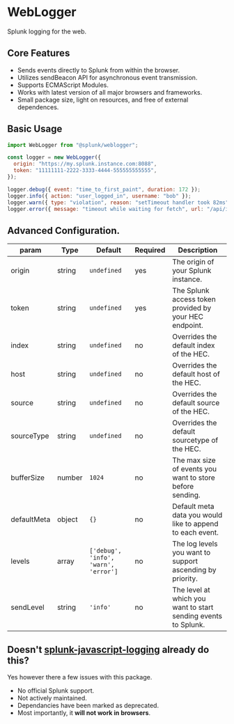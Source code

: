 # WebLogger

Splunk logging for the web.

## Core Features

- Sends events directly to Splunk from within the browser.
- Utilizes sendBeacon API for asynchronous event transmission.
- Supports ECMAScript Modules.
- Works with latest version of all major browsers and frameworks.
- Small package size, light on resources, and free of external dependences.

## Basic Usage

```js
import WebLogger from "@splunk/weblogger";

const logger = new WebLogger({
  origin: "https://my.splunk.instance.com:8088",
  token: "11111111-2222-3333-4444-555555555555",
});

logger.debug({ event: "time_to_first_paint", duration: 172 });
logger.info({ action: "user_logged_in", username: "bob" });
logger.warn({ type: "violation", reason: "setTimeout handler took 82ms" });
logger.error({ message: "timeout while waiting for fetch", url: "/api/items" });
```

## Advanced Configuration.

| param       | Type   | Default                              | Required | Description                                                    |
| ----------- | ------ | ------------------------------------ | -------- | -------------------------------------------------------------- |
| origin      | string | `undefined`                          | yes      | The origin of your Splunk instance.                            |
| token       | string | `undefined`                          | yes      | The Splunk access token provided by your HEC endpoint.         |
| index       | string | `undefined`                          | no       | Overrides the default index of the HEC.                        |
| host        | string | `undefined`                          | no       | Overrides the default host of the HEC.                         |
| source      | string | `undefined`                          | no       | Overrides the default source of the HEC.                       |
| sourceType  | string | `undefined`                          | no       | Overrides the default sourcetype of the HEC.                   |
| bufferSize  | number | `1024`                               | no       | The max size of events you want to store before sending.       |
| defaultMeta | object | `{}`                                 | no       | Default meta data you would like to append to each event.      |
| levels      | array  | `['debug', 'info', 'warn', 'error']` | no       | The log levels you want to support ascending by priority.      |
| sendLevel   | string | `'info'`                             | no       | The level at which you want to start sending events to Splunk. |

## Doesn't [splunk-javascript-logging](https://github.com/splunk/splunk-javascript-logging) already do this?

Yes however there a few issues with this package.

- No official Splunk support.
- Not actively maintained.
- Dependancies have been marked as deprecated.
- Most importantly, it **will not work in browsers**.

